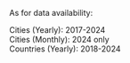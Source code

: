 As for data availability:  

Cities (Yearly): 2017-2024  
Cities (Monthly): 2024 only  
Countries (Yearly): 2018-2024  
